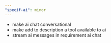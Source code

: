 ```yaml
---
"specif-ai": minor
---
```


- make ai chat conversational
- make add to description a tool available to ai
- stream ai messages in requirement ai chat
